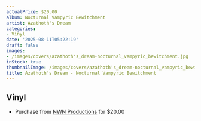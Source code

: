 ```yaml
---
actualPrice: $20.00
album: Nocturnal Vampyric Bewitchment
artist: Azathoth's Dream
categories:
- Vinyl
date: '2025-08-11T05:22:19'
draft: false
images:
- /images/covers/azathoth's_dream-nocturnal_vampyric_bewitchment.jpg
inStock: true
thumbnailImage: /images/covers/azathoth's_dream-nocturnal_vampyric_bewitchment-thumb.jpg
title: Azathoth's Dream - Nocturnal Vampyric Bewitchment
---
```


## Vinyl
* Purchase from [NWN Productions](http://shop.nwnprod.com/index.php?route=product/product&path=75&product_id=44103&sort=pd.name&order=ASC) for $20.00
